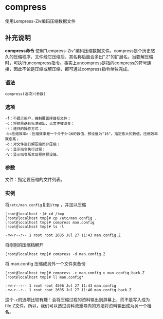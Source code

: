 compress
===

使用Lempress-Ziv编码压缩数据文件

## 补充说明

**compress命令** 使用“Lempress-Ziv”编码压缩数据文件。compress是个历史悠久的压缩程序，文件经它压缩后，其名称后面会多出".Z"的扩展名。当要解压缩时，可执行uncompress指令。事实上uncompress是指向compress的符号连接，因此不论是压缩或解压缩，都可通过compress指令单独完成。

### 语法

```shell
compress(选项)(参数)
```

### 选项

```shell
-f：不提示用户，强制覆盖掉目标文件；
-c：将结果送到标准输出，无文件被改变；
-r：递归的操作方式；
-b<压缩效率>：压缩效率是一个介于9~16的数值，预设值为"16"，指定愈大的数值，压缩效率就愈高；
-d：对文件进行解压缩而非压缩；
-v：显示指令执行过程；
-V：显示指令版本及程序预设值。
```

### 参数

文件：指定要压缩的文件列表。

### 实例

将`/etc/man.config`复到`/tmp` ，并加以压缩

```shell
[root@localhost ~]# cd /tmp
[root@localhost tmp]# cp /etc/man.config .
[root@localhost tmp]# compress man.config
[root@localhost tmp]# ls -l
```

```shell
-rw-r--r-- 1 root root 2605 Jul 27 11:43 man.config.Z
```

将刚刚的压缩档解开

```shell
[root@localhost tmp]# compress -d man.config.Z
```

将 man.config 压缩成另外一个文件来备份

```shell
[root@localhost tmp]# compress -c man.config > man.config.back.Z
[root@localhost tmp]# ll man.config*
```

```shell
-rw-r--r-- 1 root root 4506 Jul 27 11:43 man.config
-rw-r--r-- 1 root root 2605 Jul 27 11:46 man.config.back.Z
```

这个`-c`的选项比较有趣！会将压缩过程的资料输出到屏幕上，而不是写入成为file.Z文件。所以，我们可以透过资料流重导向的方法将资料输出成为另一个档名。


<!-- Linux命令行搜索引擎：https://github.com/wsdo/linux-complete-guide.git -->
